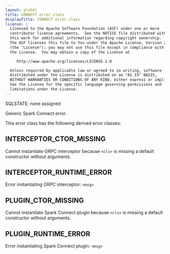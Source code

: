 ```yaml
---
layout: global
title: CONNECT error class
displayTitle: CONNECT error class
license: |
  Licensed to the Apache Software Foundation (ASF) under one or more
  contributor license agreements.  See the NOTICE file distributed with
  this work for additional information regarding copyright ownership.
  The ASF licenses this file to You under the Apache License, Version 2.0
  (the "License"); you may not use this file except in compliance with
  the License.  You may obtain a copy of the License at

     http://www.apache.org/licenses/LICENSE-2.0

  Unless required by applicable law or agreed to in writing, software
  distributed under the License is distributed on an "AS IS" BASIS,
  WITHOUT WARRANTIES OR CONDITIONS OF ANY KIND, either express or implied.
  See the License for the specific language governing permissions and
  limitations under the License.
---
```


SQLSTATE: none assigned

Generic Spark Connect error.

This error class has the following derived error classes:

## INTERCEPTOR_CTOR_MISSING

Cannot instantiate GRPC interceptor because `<cls>` is missing a default constructor without arguments.

## INTERCEPTOR_RUNTIME_ERROR

Error instantiating GRPC interceptor: `<msg>`

## PLUGIN_CTOR_MISSING

Cannot instantiate Spark Connect plugin because `<cls>` is missing a default constructor without arguments.

## PLUGIN_RUNTIME_ERROR

Error instantiating Spark Connect plugin: `<msg>`




